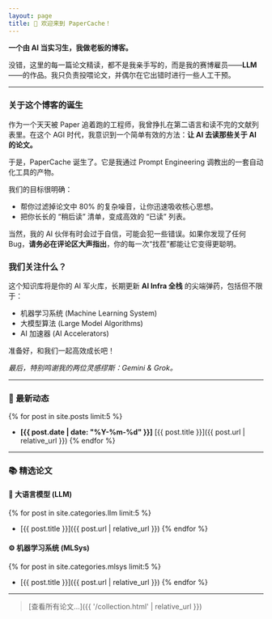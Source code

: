 ```yaml
---
layout: page
title: 🤖 欢迎来到 PaperCache！
---
```



**一个由 AI 当实习生，我做老板的博客。**

没错，这里的每一篇论文精读，都不是我亲手写的，而是我的赛博雇员——**LLM**——的作品。我只负责投喂论文，并偶尔在它出错时进行一些人工干预。

---

### 关于这个博客的诞生

作为一个天天被 Paper 追着跑的工程师，我曾挣扎在第二语言和读不完的文献列表里。在这个 AGI 时代，我意识到一个简单有效的方法：**让 AI 去读那些关于 AI 的论文。**

于是，PaperCache 诞生了。它是我通过 Prompt Engineering 调教出的一套自动化工具的产物。

我们的目标很明确：
* 帮你过滤掉论文中 80% 的复杂噪音，让你迅速吸收核心思想。
* 把你长长的 “稍后读” 清单，变成高效的 “已读” 列表。

当然，我的 AI 伙伴有时会过于自信，可能会犯一些错误。如果你发现了任何 Bug，**请务必在评论区大声指出**，你的每一次“找茬”都能让它变得更聪明。

### 我们关注什么？

这个知识库将是你的 AI 军火库，长期更新 **AI Infra 全栈** 的尖端弹药，包括但不限于：

* 机器学习系统 (Machine Learning System)
* 大模型算法 (Large Model Algorithms)
* AI 加速器 (AI Accelerators)

准备好，和我们一起高效成长吧！

*最后，特别鸣谢我的两位灵感缪斯：Gemini & Grok。*

---
### 🚀 最新动态

{% for post in site.posts limit:5 %}
- **[{{ post.date | date: "%Y-%m-%d" }}]** [{{ post.title }}]({{ post.url | relative_url }})
{% endfor %}

---

### 📚 精选论文

#### 🤖 大语言模型 (LLM)
{% for post in site.categories.llm limit:5 %}
- [{{ post.title }}]({{ post.url | relative_url }})
{% endfor %}

#### ⚙️ 机器学习系统 (MLSys)
{% for post in site.categories.mlsys limit:5 %}
- [{{ post.title }}]({{ post.url | relative_url }})
{% endfor %}

---
> [查看所有论文...]({{ '/collection.html' | relative_url }})
